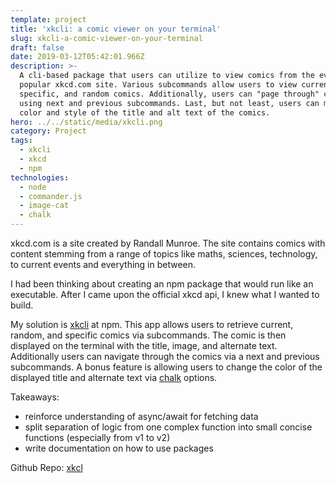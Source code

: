```yaml
---
template: project
title: 'xkcli: a comic viewer on your terminal'
slug: xkcli-a-comic-viewer-on-your-terminal
draft: false
date: 2019-03-12T05:42:01.966Z
description: >-
  A cli-based package that users can utilize to view comics from the ever
  popular xkcd.com site. Various subcommands allow users to view current,
  specific, and random comics. Additionally, users can "page through" comics
  using next and previous subcommands. Last, but not least, users can modify the
  color and style of the title and alt text of the comics.
hero: ../../static/media/xkcli.png
category: Project
tags:
  - xkcli
  - xkcd
  - npm
technologies:
  - node
  - commander.js
  - image-cat
  - chalk
---
```


xkcd.com is a site created by Randall Munroe. The site contains comics with content stemming from a range of topics like maths, sciences, technology, to current events and everything in between.

I had been thinking about creating an npm package that would run like an executable. After I came upon the official xkcd api, I knew what I wanted to build.

My solution is [xkcli](https://npmjs.com/package/xkcli) at npm.
This app allows users to retrieve current, random, and specific comics via subcommands. The comic is then displayed on the terminal with the title, image, and alternate text. Additionally users can navigate through the comics via a next and previous subcommands. A bonus feature is allowing users to change the color of the displayed title and alternate text via [chalk](https://github.com/chalk/chalk#styles) options.

Takeaways:

- reinforce understanding of async/await for fetching data
- split separation of logic from one complex function into small
  concise functions (especially from v1 to v2)
- write documentation on how to use packages

Github Repo: [xkcl](https://github.com/cdrainxv/xkcli)
